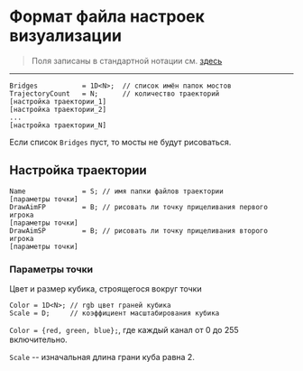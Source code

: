 # Формат файла настроек визуализации

> Поля записаны в стандартной нотации см. [здесь](./DataFormat.md)

---

```
Bridges           = 1D<N>;  // список имён папок мостов
TrajectoryCount   = N;      // количество траекторий
[настройка траектории_1]
[настройка траектории_2]
...
[настройка траектории_N]
```

Если список `Bridges` пуст, то мосты не будут рисоваться.

## Настройка траектории

```
Name              = S; // имя папки файлов траектории
[параметры точки]
DrawAimFP         = B; // рисовать ли точку прицеливания первого игрока
[параметры точки]
DrawAimSP         = B; // рисовать ли точку прицеливания второго игрока
[параметры точки]
```

### Параметры точки

Цвет и размер кубика, строящегося вокруг точки

```
Color = 1D<N>; // rgb цвет граней кубика
Scale = D;     // коэффициент масштабирования кубика
```

`Color = {red, green, blue};`, где каждый канал от 0 до 255 включительно.

`Scale` -- изначальная длина грани куба равна 2.

